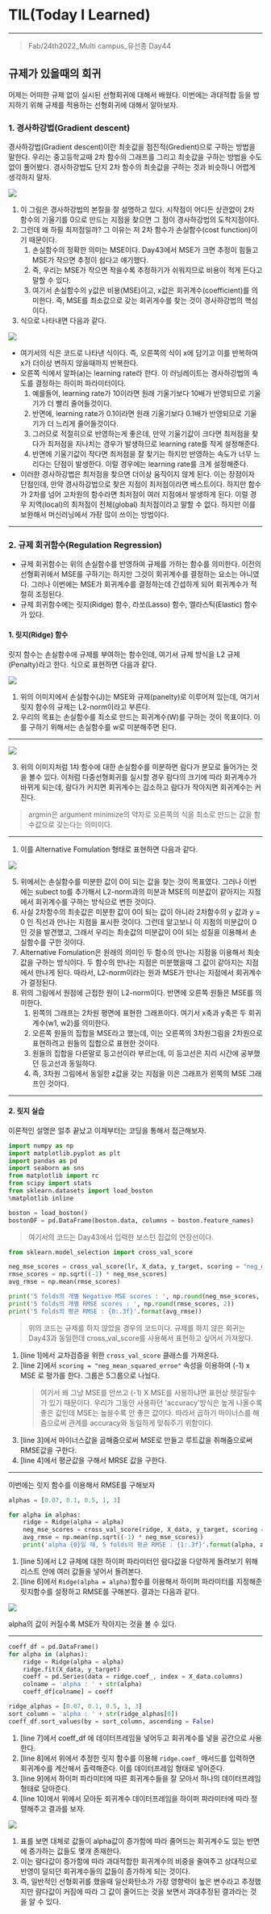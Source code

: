 # TIL(Today I Learned)

___

> Fab/24th2022_Multi campus_유선종 Day44

## 규제가 있을때의 회귀
어제는 어떠한 규제 없이 실시된 선형회귀에 대해서 배웠다. 이번에는 과대적합 등을 방지하기 위해 규제를 적용하는 선형회귀에 대해서 알아보자.

### 1. 경사하강법(Gradient descent)
경사하강법(Gradient descent)이란 최솟값을 점진적(Gredient)으로 구하는 방법을 말한다. 우리는 중고등학교때 2차 함수의 그래프를 그리고 최솟값을 구하는 방법을 수도없이 풀어봤다. 경사하강법도 단지 2차 함수의 최솟값을 구하는 것과 비슷하니 어렵게 생각하지 말자.

<img src="https://user-images.githubusercontent.com/97590480/155435413-37c62815-3587-46c3-bd00-b52089916417.png">

1. 이 그림은 경사하강법의 본질을 잘 설명하고 있다. 시작점이 어디든 상관없이 2차 함수의 기울기를 0으로 만드는 지점을 찾으면 그 점이 경사하강법의 도착지점이다.
2. 그런데 왜 하필 최저점일까? 그 이유는 저 2차 함수가 손실함수(cost function)이기 때문이다.
   1. 손실함수의 정확한 의미는 MSE이다. Day43에서 MSE가 크면 추정이 힘들고 MSE가 작으면 추정이 쉽다고 얘기했다.
   2. 즉, 우리는 MSE가 작으면 작을수록 추정하기가 쉬워지므로 비용이 적게 든다고 말할 수 있다.
   3. 여기서 손실함수의 y값은 비용(MSE)이고, x값은 회귀계수(coefficient)를 의미한다. 즉, MSE를 최소값으로 갖는 회귀게수를 찾는 것이 경사하강법의 핵심이다.
3. 식으로 나타내면 다음과 같다.

<img src="https://user-images.githubusercontent.com/97590480/155436024-7a530cc1-71fc-4b5c-83d0-840127afa56c.png">

- 여기서의 식은 코드로 나타낸 식이다. 즉, 오른쪽의 식이 x에 담기고 이를 반복하여 x가 더이상 변하지 않을때까지 반복한다.
- 오른쪽 식에서 알파(a)는 learning rate라 한다. 이 러닝레이트는 경사하강법의 속도를 결정하는 하이퍼 파라미터이다.
  1. 예를들어, learning rate가 10이라면 원래 기울기보다 10배가 반영되므로 기울기가 더 빨리 줄어들것이다.
  2. 반면에, learning rate가 0.1이라면 원래 기울기보다 0.1배가 반영되므로 기울기가 더 느리게 줄어들것이다.
  3. 그러므로 적절히으로 반영하는게 좋은데, 만약 기울기값이 크다면 최저점을 찾다가 최저점을 지나치는 경우가 발생하므로 learning rate를 작게 설정해준다.
  4. 반면에 기울기값이 작다면 최저점을 잘 찾기는 하지만 반영하는 속도가 너무 느리다는 단점이 발생한다. 이럴 경우에는 learning rate를 크게 설정해준다.
- 이러한 경사하강법은 최저점을 찾으면 더이상 움직이지 않게 된다. 이는 장점이자 단점인데, 만약 경사하강법으로 찾은 지점이 최저점이라면 베스트이다. 하지만 함수가 2차를 넘어 고차원의 함수라면 최저점이 여러 지점에서 발생하게 된다. 이럴 경우 지역(local)의 최저점이 전체(global) 최저점이라고 말할 수 없다. 하지만 이를 보완해서 머신러닝에서 가장 많이 쓰이는 방법이다.
___
### 2. 규제 회귀함수(Regulation Regression)
- 규제 회귀함수는 위의 손실함수를 반영하여 규제를 가하는 함수를 의미한다. 이전의 선형회귀에서 MSE를 구하기는 하지만 그것이 회귀계수를 결정하는 요소는 아니였다. 그러나 이번에는 MSE가 회귀계수를 결정하는데 간섭하게 되어 회귀계수가 적절히 조정된다.
- 규제 회귀함수에는 릿지(Ridge) 함수, 라쏘(Lasso) 함수, 엘라스틱(Elastic) 함수가 있다.

#### 1. 릿지(Ridge) 함수
릿지 함수는 손실함수에 규제를 부여하는 함수인데, 여기서 규제 방식을 L2 규제(Penalty)라고 한다. 식으로 표현하면 다음과 같다.

<img src="https://user-images.githubusercontent.com/97590480/155440144-03f23250-ee52-4ebe-8cc2-9298bb9f6e33.png">

1. 위의 이미지에서 손실함수(J)는 MSE와 규제(panelty)로 이루어져 있는데, 여기서 릿지 함수의 규제는 L2-norm이라고 부른다.
2. 우리의 목표는 손실함수를 최소로 만드는 회귀계수(W)를 구하는 것이 목표이다. 이를 구하기 위해서는 손실함수를 w로 미분해주면 된다.
___

<img src="https://user-images.githubusercontent.com/97590480/155441345-1cf3fccd-8138-4192-b8c8-ada191e074a9.png">

3. 위의 이미지처럼 1차 함수에 대한 손실함수를 미분하면 람다가 분모로 들어가는 것을 볼수 있다. 이처럼 다중선형회귀를 실시할 경우 람다의 크기에 따라 회귀계수가 바뀌게 되는데, 람다가 커지면 회귀계수는 감소하고 람다가 작아지면 회귀계수는 커진다.
> argmin은 argument minimize의 약자로 오른쪽의 식을 최소로 만드는 값을 함수값으로 갖는다는 의미이다.
___
1. 이를 Alternative Fomulation 형태로 표현하면 다음과 같다.

<img src="https://user-images.githubusercontent.com/97590480/155441714-a552602a-7712-4cb5-8db6-8e07a4ed9e0d.png">

5. 위에서는 손실함수를 미분한 값이 0이 되는 값을 찾는 것이 목표였다. 그러나 이번에는 subect to를 추가해서 L2-norm과의 미분과 MSE의 미분값이 같아지는 지점에서 회귀계수를 구하는 방식으로 변한 것이다.
6. 사실 2차함수의 최솟값은 미분한 값이 0이 되는 값이 아니라 2차함수의 y 값과 y = 0 인 직선과 만나는 지점을 표시한 것이다. 그런데 알고보니 이 지점의 미분값이 0인 것을 발견했고, 그래서 우리는 최솟값의 미분값이 0이 되는 성질을 이용해서 손실함수를 구한 것이다.
7. Alternative Fomulation은 원래의 의미인 두 함수의 만나는 지점을 이용해서 최솟값을 구하는 방식이다. 두 함수의 만나는 지점은 미분했을때 그 값이 같아지는 지점에서 만나게 된다. 따라서, L2-norm이라는 원과 MSE가 만나는 지점에서 회귀계수가 결정된다.
8. 위의 그림에서 원점에 근접한 원이 L2-norm이다. 반면에 오른쪽 원들은 MSE를 의미한다.
   1. 왼쪽의 그래프는 2차원 평면에 표현한 그래프이다. 여기서 x축과 y축은 두 회귀계수(w1, w2)를 의미한다.
   2. 오른쪽 원들의 집합을 MSE라고 했는데, 이는 오른쪽의 3차원그림을 2차원으로 표현하려고 원들의 집합으로 표현한 것이다.
   3. 원들의 집합을 다른말로 등고선이라 부르는데, 이 등고선은 지리 시간에 공부했던 등고선과 동일하다.
   4. 즉, 3차원 그림에서 동일한 z값을 갖는 지점을 이은 그래프가 왼쪽의 MSE 그래프인 것이다.
___
#### 2. 릿지 실습
이론적인 설명은 얼추 끝났고 이제부터는 코딩을 통해서 접근해보자.

```python
import numpy as np
import matplotlib.pyplot as plt
import pandas as pd
import seaborn as sns
from matplotlib import rc
from scipy import stats
from sklearn.datasets import load_boston
%matplotlib inline

boston = load_boston()
bostonDF = pd.DataFrame(boston.data, columns = boston.feature_names)
```
> 여기서의 코드는 Day43에서 입력한 보스턴 집값의 연장선이다. 
```python
from sklearn.model_selection import cross_val_score                                                         #line 1

neg_mse_scores = cross_val_score(lr, X_data, y_target, scoring = "neg_mean_squared_error", cv = 5)          #line 2
rmse_scores = np.sqrt((-1) * neg_mse_scores)                                                                #line 3
avg_rmse = np.mean(rmse_scores)                                                                             #linr 4

print('5 folds의 개별 Negative MSE scores : ', np.round(neg_mse_scores, 2))
print('5 folds의 개별 RMSE scores : ', np.round(rmse_scores, 2))
print('5 folds의 평균 RMSE : {0:.3f}'.format(avg_rmse))
```
> 위의 코드는 규제를 하지 않았을 경우의 코드이다. 규제를 하지 않은 회귀는 Day43과 동일한데 cross_val_score를 사용해서 표현하고 싶어서 가져왔다.
1. [line 1]에서 교차검증을 위한 `cross_val_score` 클래스를 가져온다.
2. [line 2]에서 `scoring = "neg_mean_squared_erroe"` 속성을 이용하여 (-1) x MSE 로 평가를 한다. 그룹은 5그룹으로 나눴다.
    > 여기서 왜 그냥 MSE를 안쓰고 (-1) X MSE를 사용하냐면 표현상 헷갈릴수가 있기 때문이다. 우리가 그동안 사용하던 'accuracy'방식은 높게 나올수록 좋은 값인데 MSE는 높을수록 안 좋은 값이다. 따라서 곱하기 마이너스를 해줌으로써 관계를 accuracy와 동일하게 맞춰주기 위함이다.
3. [line 3]에서 마이너스값을 곱해줌으로써 MSE로 만들고 루트값을 취해줌으로써 RMSE값을 구한다.
4. [line 4]에서 평균값을 구해서 MRSE 값을 구한다.

___

이번에는 릿지 함수를 이용해서 RMSE를 구해보자
```python
alphas = [0.07, 0.1, 0.5, 1, 3]                                                                             #line 5

for alpha in alphas:
    ridge = Ridge(alpha = alpha)                                                                            #line 6
    neg_mse_scores = cross_val_score(ridge, X_data, y_target, scoring = "neg_mean_squared_error", cv = 5)
    avg_rmse = np.mean(np.sqrt((-1) * neg_mse_scores))
    print('alpha {0}일 때, 5 folds의 평균 RMSE : {1:.3f}'.format(alpha, avg_rmse))
```
1. [line 5]에서 L2 규제에 대한 하이퍼 파라미터인 람다값을 다양하게 돌려보기 위해 리스트 안에 여러 값들을 넣어서 돌려본다.
2. [line 6]에서 `Ridge(alpha = alpha)`함수를 이용해서 하이퍼 파라미터를 지정해준 릿지함수를 설정하고 RMSE를 구해본다. 결과는 다음과 같다.

<img src="https://user-images.githubusercontent.com/97590480/155444060-13283f62-9e5b-45e5-a0ed-be222347cb72.png">

alpha의 값이 커질수록 MSE가 작아지는 것을 볼 수 있다.
___
```python
coeff_df = pd.DataFrame()                                                                                   #line 7
for alpha in (alphas):
    ridge = Ridge(alpha = alpha)
    ridge.fit(X_data, y_target)
    coeff = pd.Series(data = ridge.coef_, index = X_data.columns)                                           #line 8
    colname = 'alpha : ' + str(alpha)
    coeff_df[colname] = coeff                                                                               #line 9

ridge_alphas = [0.07, 0.1, 0.5, 1, 3]
sort_column = 'alpha : ' + str(ridge_alphas[0])
coeff_df.sort_values(by = sort_column, ascending = False)                                                   #line 10
```
1. [line 7]에서 coeff_df 에 데이터프레임을 넣어두고 회귀계수를 넣을 공간으로 사용한다.
2. [line 8]에서 위에서 추정한 릿지 함수를 이용해 `ridge.coef_` 매서드를 입력하면 회귀계수를 계산해서 출력해준다. 이를 데이터프레임 형태로 넣어준다.
3. [line 9]에서 하이퍼 파라미터에 따른 회귀계수들을 잘 모아서 하나의 데이터프레임 형태로 담아준다.
4. [line 10]에서 위에서 모아둔 회귀계수 데이터프레임을 하이퍼 파라미터에 따라 정렬해주고 결과를 보자.

<img src="https://user-images.githubusercontent.com/97590480/155444979-7410dde7-7765-4367-bb14-467c7f69d106.png">

1. 표를 보면 대체로 값들이 alpha값이 증가함에 따라 줄어드는 회귀계수도 있는 반면에 증가하는 값들도 몇개 존재한다.
2. 이는 람다값이 증가함에 따라 과대적합한 회귀계수의 비중을 줄여주고 상대적으로 반영이 덜되던 회귀계수들의 값들이 증가하게 되는 것이다.
3. 즉, 일반적인 선형회귀를 했을때 일산화탄소가 가장 영향력이 높은 변수라고 추정했지만 람다값이 커짐에 따라 그 값이 줄어드는 것을 보면서 과대추정된 결과라는 것을 알 수 있다.
